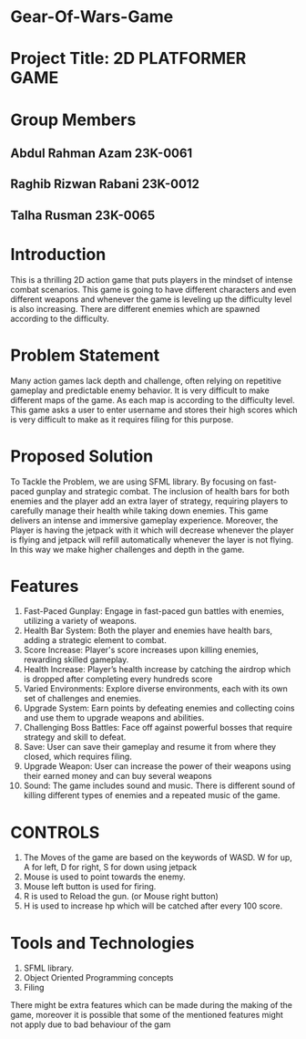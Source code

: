 # Gear-Of-Wars-Game

# Project Title:  2D PLATFORMER GAME

# Group Members
## Abdul Rahman Azam 23K-0061
## Raghib Rizwan Rabani 23K-0012
## Talha Rusman 23K-0065

# Introduction
This is a thrilling 2D action game that puts players in the mindset of
intense combat scenarios. This game is going to have different
characters and even different weapons and whenever the game is
leveling up the difficulty level is also increasing. There are
different enemies which are spawned according to the difficulty.

# Problem Statement
Many action games lack depth and challenge, often relying on
repetitive gameplay and predictable enemy behavior. It is very
difficult to make different maps of the game. As each map is
according to the difficulty level. This game asks a user to enter
username and stores their high scores which is very difficult to
make as it requires filing for this purpose.

# Proposed Solution
To Tackle the Problem, we are using SFML library. By focusing on
fast-paced gunplay and strategic combat. The inclusion of health
bars for both enemies and the player add an extra layer of strategy,
requiring players to carefully manage their health while taking
down enemies. This game delivers an intense and immersive
gameplay experience. Moreover, the Player is having the jetpack
with it which will decrease whenever the player is flying and
jetpack will refill automatically whenever the layer is not flying. In
this way we make higher challenges and depth in the game.

# Features
1. Fast-Paced Gunplay: Engage in fast-paced gun battles with
enemies, utilizing a variety of weapons.
2. Health Bar System: Both the player and enemies have health
bars, adding a strategic element to combat.
3. Score Increase: Player's score increases upon killing enemies,
rewarding skilled gameplay.
4. Health Increase: Player’s health increase by catching the
airdrop which is dropped after completing every hundreds
score
5. Varied Environments: Explore diverse environments, each
with its own set of challenges and enemies.
6. Upgrade System: Earn points by defeating enemies and
collecting coins and use them to upgrade weapons and
abilities.
7. Challenging Boss Battles: Face off against powerful bosses
that require strategy and skill to defeat.
8. Save: User can save their gameplay and resume it from where
they closed, which requires filing.
9. Upgrade Weapon: User can increase the power of their
weapons using their earned money and can buy several
weapons
10. Sound: The game includes sound and music. There is
different sound of killing different types of enemies and a
repeated music of the game.

# CONTROLS
1. The Moves of the game are based on the keywords of WASD. W
for up, A for left, D for right, S for down using jetpack
2. Mouse is used to point towards the enemy.
3. Mouse left button is used for firing.
4. R is used to Reload the gun. (or Mouse right button)
5. H is used to increase hp which will be catched after every 100
score.

# Tools and Technologies
1. SFML library.
2. Object Oriented Programming concepts
3. Filing
   
There might be extra features which can be made during the
making of the game, moreover it is possible that some of the
mentioned features might not apply due to bad behaviour of the
gam
